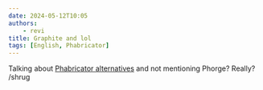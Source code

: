```yaml
---
date: 2024-05-12T10:05
authors:
    - revi
title: Graphite and lol
tags: [English, Phabricator]
---
```


Talking about [Phabricator alternatives](https://graphite.dev/blog/phabricator-alternatives) and not mentioning Phorge? Really? /shrug
